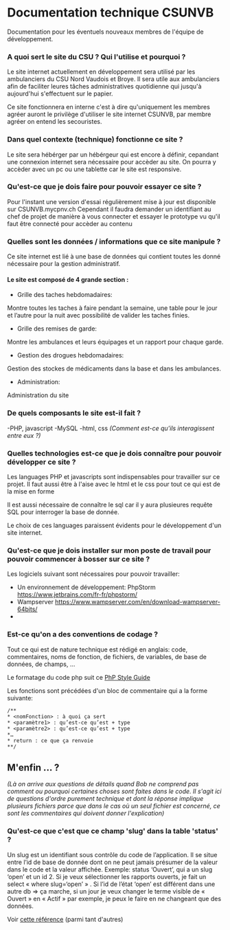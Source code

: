 # Documentation technique CSUNVB

Documentation pour les éventuels nouveaux membres de l'équipe de développement. 

### A quoi sert le site du CSU ? Qui l'utilise et pourquoi ?

Le site internet actuellement en développement sera utilisé par les ambulanciers du CSU Nord Vaudois et Broye.
Il sera utile aux ambulanciers afin de faciliter leures tâches administratives quotidienne qui jusqu'à aujourd'hui s'effectuent sur le papier.

Ce site fonctionnera en interne c'est à dire qu'uniquement les membres agréer auront le privilège d'utiliser le site internet CSUNVB, par membre agréer on entend les secouristes.

### Dans quel contexte (technique) fonctionne ce site ?

Le site sera hébérger par un hébérgeur qui est encore à définir, cepandant une connexion internet sera nécessaire pour accèder au site. On pourra y accèder avec un pc ou une tablette car le site est responsive.
### Qu'est-ce que je dois faire pour pouvoir essayer ce site ?

Pour l'instant une version d'essai régulièrement mise à jour est disponible sur CSUNVB.mycpnv.ch
Cependant il faudra demander un identifiant au chef de projet de manière à vous connecter et essayer le prototype vu qu'il faut être connecté pour accèder au contenu

### Quelles sont les données / informations que ce site manipule ?


Ce site internet est lié à une base de données qui contient toutes les donné nécessaire pour la gestion administratif.

#### Le site est composé de 4 grande section :
-	Grille des taches hebdomadaires: 
     
Montre toutes les taches à faire pendant la semaine, une table pour le jour et l’autre pour la nuit avec possibilité de valider les taches finies.

-	Grille des remises de garde: 

Montre les ambulances et leurs équipages et un rapport pour chaque garde.

-	Gestion des drogues hebdomadaires: 
     
Gestion des stockes de médicaments dans la base et dans les ambulances.

-	Administration: 
     
Administration du site



### De quels composants le site est-il fait ? 

-PHP, javascript
-MySQL
-html, css
_(Comment est-ce qu'ils interagissent entre eux ?)_

### Quelles technologies est-ce que je dois connaître pour pouvoir développer ce site ? 

Les languages PHP et javascripts sont indispensables pour travailler sur ce projet.
Il faut aussi être à l'aise avec le html et le css pour tout ce qui est de la mise en forme

Il est aussi nécessaire de connaître le sql car il y aura plusieures requête SQL pour interroger la base de donnée.

Le choix de ces languages paraissent évidents pour le développement d'un site internet.

### Qu'est-ce que je dois installer sur mon poste de travail pour pouvoir commencer à bosser sur ce site ?
Les logiciels suivant sont nécessaires pour pouvoir travailler:

- Un environnement de développement: PhpStorm https://www.jetbrains.com/fr-fr/phpstorm/
- Wampserver https://www.wampserver.com/en/download-wampserver-64bits/
- 

### Est-ce qu'on a des conventions de codage ?

Tout ce qui est de nature technique est rédigé en anglais: code, commentaires, noms de fonction, de fichiers, de variables, de base de données, de champs, ...

Le formatage du code php suit ce [PhP Style Guide](https://gist.github.com/ryansechrest/8138375)

Les fonctions sont précédées d'un bloc de commentaire qui a la forme suivante:

```
/**
* <nomFonction> : à quoi ça sert
* <paramètre1> : qu’est-ce qu’est + type
* <paramètre2> : qu’est-ce qu’est + type
*…
* return : ce que ça renvoie
**/
```

## M'enfin ... ?

_(Là on arrive aux questions de détails quand Bob ne comprend pas comment ou pourquoi certaines choses sont faites dans le code.
Il s'agit ici de questions d'ordre purement technique et dont la réponse implique plusieurs fichiers parce que dans le cas où un seul fichier est concerné, ce sont les commentaires qui doivent donner l'explication)_

### Qu'est-ce que c'est que ce champ 'slug' dans la table 'status' ?

Un slug est un identifiant sous contrôle du code de l’application. Il se situe entre l’id de base de donnée dont on ne peut jamais présumer de la valeur dans le code et la valeur affichée. Exemple: status ‘Ouvert’, qui a un slug ‘open’ et un id 2. Si je veux sélectionner les rapports ouverts, je fait un select « where slug=‘open’ » . Si l’id de l’état ‘open’ est différent dans une autre db => ça marche, si un jour je veux changer le terme visible de « Ouvert » en « Actif » par exemple, je peux le faire en ne changeant que des données. 

Voir [cette référence](https://medium.com/dailyjs/web-developer-playbook-slug-a6dcbe06c284) (parmi tant d'autres)


